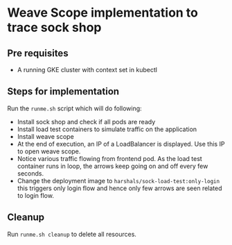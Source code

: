# Weave Scope implementation to trace sock shop

## Pre requisites

* A running GKE cluster with context set in kubectl


## Steps for implementation

Run the `runme.sh` script which will do following: 

* Install sock shop and check if all pods are ready
* Install load test containers to simulate traffic on the application
* Install weave scope
* At the end of execution, an IP of a LoadBalancer is displayed. Use this IP to open weave scope.
* Notice various traffic flowing from frontend pod. As the load test container runs in loop, the arrows keep going on and off every few seconds.
* Change the deployment image to `harshals/sock-load-test:only-login` this triggers only login flow and hence only few arrows are seen related to login flow.

## Cleanup

Run `runme.sh cleanup` to delete all resources.
